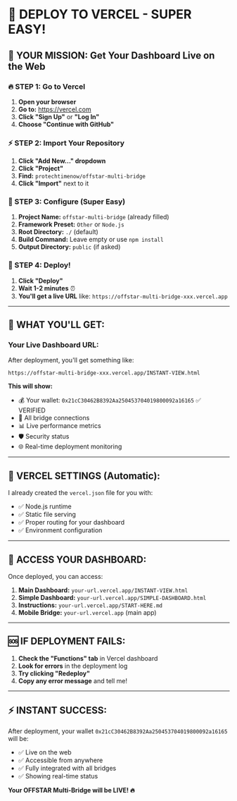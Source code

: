 # 🚀 **DEPLOY TO VERCEL - SUPER EASY!**

## **🎯 YOUR MISSION: Get Your Dashboard Live on the Web**

### **🔥 STEP 1: Go to Vercel**
1. **Open your browser**
2. **Go to:** https://vercel.com
3. **Click "Sign Up"** or **"Log In"**
4. **Choose "Continue with GitHub"**

### **⚡ STEP 2: Import Your Repository**
1. **Click "Add New..." dropdown**
2. **Click "Project"**
3. **Find:** `protechtimenow/offstar-multi-bridge`
4. **Click "Import"** next to it

### **🎯 STEP 3: Configure (Super Easy)**
1. **Project Name:** `offstar-multi-bridge` (already filled)
2. **Framework Preset:** `Other` or `Node.js`
3. **Root Directory:** `./` (default)
4. **Build Command:** Leave empty or use `npm install`
5. **Output Directory:** `public` (if asked)

### **🚀 STEP 4: Deploy!**
1. **Click "Deploy"**
2. **Wait 1-2 minutes** ⏰
3. **You'll get a live URL** like: `https://offstar-multi-bridge-xxx.vercel.app`

---

## **🎉 WHAT YOU'LL GET:**

### **Your Live Dashboard URL:**
After deployment, you'll get something like:
```
https://offstar-multi-bridge-xxx.vercel.app/INSTANT-VIEW.html
```

**This will show:**
- 💰 Your wallet: `0x21cC30462B8392Aa250453704019800092a16165` ✅ VERIFIED
- 🔗 All bridge connections
- 📊 Live performance metrics  
- 🛡️ Security status
- 🌐 Real-time deployment monitoring

---

## **🔧 VERCEL SETTINGS (Automatic):**

I already created the `vercel.json` file for you with:
- ✅ Node.js runtime
- ✅ Static file serving
- ✅ Proper routing for your dashboard
- ✅ Environment configuration

---

## **📱 ACCESS YOUR DASHBOARD:**

Once deployed, you can access:

1. **Main Dashboard:** `your-url.vercel.app/INSTANT-VIEW.html`
2. **Simple Dashboard:** `your-url.vercel.app/SIMPLE-DASHBOARD.html`
3. **Instructions:** `your-url.vercel.app/START-HERE.md`
4. **Mobile Bridge:** `your-url.vercel.app` (main app)

---

## **🆘 IF DEPLOYMENT FAILS:**

1. **Check the "Functions" tab** in Vercel dashboard
2. **Look for errors** in the deployment log
3. **Try clicking "Redeploy"**
4. **Copy any error message** and tell me!

---

## **⚡ INSTANT SUCCESS:**

After deployment, your wallet `0x21cC30462B8392Aa250453704019800092a16165` will be:
- ✅ Live on the web
- ✅ Accessible from anywhere
- ✅ Fully integrated with all bridges
- ✅ Showing real-time status

**Your OFFSTAR Multi-Bridge will be LIVE! 🔥**